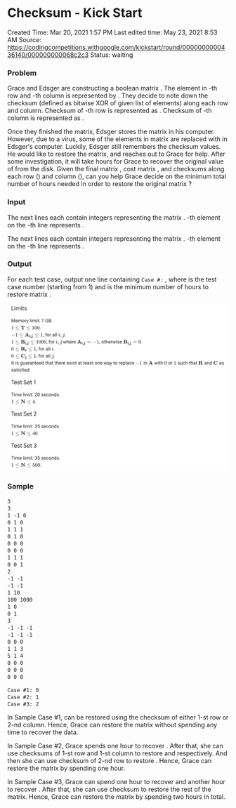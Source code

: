 # Checksum - Kick Start

Created Time: Mar 20, 2021 1:57 PM
Last edited time: May 23, 2021 8:53 AM
Source: https://codingcompetitions.withgoogle.com/kickstart/round/0000000000436140/000000000068c2c3
Status: waiting

### Problem

Grace and Edsger are constructing a  boolean matrix . The element in -th row and -th column is represented by . They decide to note down the checksum (defined as bitwise XOR of given list of elements) along each row and column. Checksum of -th row is represented as . Checksum of -th column is represented as .

Once they finished the matrix, Edsger stores the matrix in his computer. However, due to a virus, some of the elements in matrix  are replaced with  in Edsger's computer. Luckily, Edsger still remembers the checksum values. He would like to restore the matrix, and reaches out to Grace for help. After some investigation, it will take  hours for Grace to recover the original value of  from the disk. Given the final matrix , cost matrix , and checksums along each row () and column (), can you help Grace decide on the minimum total number of hours needed in order to restore the original matrix ?

### Input

The next  lines each contain  integers representing the matrix . -th element on the -th line represents .

The next  lines each contain  integers representing the matrix . -th element on the -th line represents .

### Output

For each test case, output one line containing `Case #:` , where  is the test case number (starting from 1) and  is the minimum number of hours to restore matrix .

![Checksum%20-%20Kick%20Start%20d83f3d37e0fe44f3a2ab189d707b8d01/Untitled.png](problems/Checksum%20-%20Kick%20Start%20d83f3d37e0fe44f3a2ab189d707b8d01/Untitled.png)

### Sample

```
3
3
1 -1 0
0 1 0
1 1 1
0 1 0
0 0 0
0 0 0
1 1 1
0 0 1
2
-1 -1
-1 -1
1 10
100 1000
1 0
0 1
3
-1 -1 -1
-1 -1 -1
0 0 0
1 1 3
5 1 4
0 0 0
0 0 0
0 0 0

```

```
Case #1: 0
Case #2: 1
Case #3: 2

```

In Sample Case #1,  can be restored using the checksum of either 1-st row or 2-nd column. Hence, Grace can restore the matrix without spending any time to recover the data.

In Sample Case #2, Grace spends one hour to recover . After that, she can use checksums of 1-st row and 1-st column to restore  and  respectively. And then she can use checksum of 2-nd row to restore . Hence, Grace can restore the matrix by spending one hour.

In Sample Case #3, Grace can spend one hour to recover  and another hour to recover . After that, she can use checksum to restore the rest of the matrix. Hence, Grace can restore the matrix by spending two hours in total.